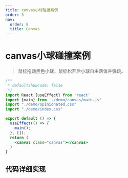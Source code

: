 ```yaml
---
title: canvas小球碰撞案例
order: 3 
nav:
  order: 8 
  title: Canvas
---
```


# canvas小球碰撞案例

> 鼠标拖动黑色小球，鼠标松开后小球自由落体并弹跳。

```jsx
/**
 * defaultShowCode: false
 */
import React,{useEffect} from 'react'
import {main} from './demo/canvas/main.js'
import "./demo/opinionated.css"
import "./demo/index.css"

export default () => {
  useEffect(() => {
    main();
  }, []);
  return (
    <canvas class="canvas"></canvas>
  )
}
```

## 代码详细实现

